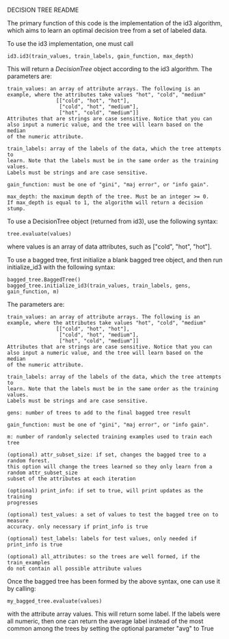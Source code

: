 DECISION TREE README

The primary function of this code is the implementation of the id3
algorithm, which aims to learn an optimal decision tree from
a set of labeled data. 

To use the id3 implementation, one must call

    id3.id3(train_values, train_labels, gain_function, max_depth)

This will return a *DecisionTree* object according to the id3 algorithm.
The parameters are:

    train_values: an array of attribute arrays. The following is an
    example, where the attributes take values "hot", "cold", "medium"
                    [["cold", "hot", "hot"],
                     ["cold", "hot", "medium"],
                     ["hot", "cold", "medium"]]
    Attributes that are strings are case sensitive. Notice that you can
    also input a numeric value, and the tree will learn based on the median
    of the numeric attribute.

    train_labels: array of the labels of the data, which the tree attempts to
    learn. Note that the labels must be in the same order as the training values.
    Labels must be strings and are case sensitive.

    gain_function: must be one of "gini", "maj error", or "info gain".

    max_depth: the maximum depth of the tree. Must be an integer >= 0. 
    If max_depth is equal to 1, the algorithm will return a decision stump.

To use a DecisionTree object (returned from id3), use the following syntax:

    tree.evaluate(values)

where values is an array of data attributes, such as ["cold", "hot", "hot"].

To use a bagged tree, first initialize a blank bagged tree object, and then
run initialize_id3 with the following syntax:
    
    bagged_tree.BaggedTree()
    bagged_tree.initialize_id3(train_values, train_labels, gens, gain_function, m)

The parameters are:
    
    train_values: an array of attribute arrays. The following is an
    example, where the attributes take values "hot", "cold", "medium"
                    [["cold", "hot", "hot"],
                     ["cold", "hot", "medium"],
                     ["hot", "cold", "medium"]]
    Attributes that are strings are case sensitive. Notice that you can
    also input a numeric value, and the tree will learn based on the median
    of the numeric attribute.

    train_labels: array of the labels of the data, which the tree attempts to
    learn. Note that the labels must be in the same order as the training values.
    Labels must be strings and are case sensitive.

    gens: number of trees to add to the final bagged tree result    

    gain_function: must be one of "gini", "maj error", or "info gain".

    m: number of randomly selected training examples used to train each tree

    (optional) attr_subset_size: if set, changes the bagged tree to a random forest.
    this option will change the trees learned so they only learn from a random attr_subset_size 
    subset of the attributes at each iteration

    (optional) print_info: if set to true, will print updates as the training
    progresses

    (optional) test_values: a set of values to test the bagged tree on to measure
    accuracy. only necessary if print_info is true

    (optional) test_labels: labels for test values, only needed if print_info is true

    (optional) all_attributes: so the trees are well formed, if the train_examples
    do not contain all possible attribute values

Once the bagged tree has been formed by the above syntax, one can use it by calling:

    my_bagged_tree.evaluate(values)

with the attribute array values. This will return some label.
If the labels were all numeric, then one can return the average label instead of the
most common among the trees by setting the optional parameter "avg" to True